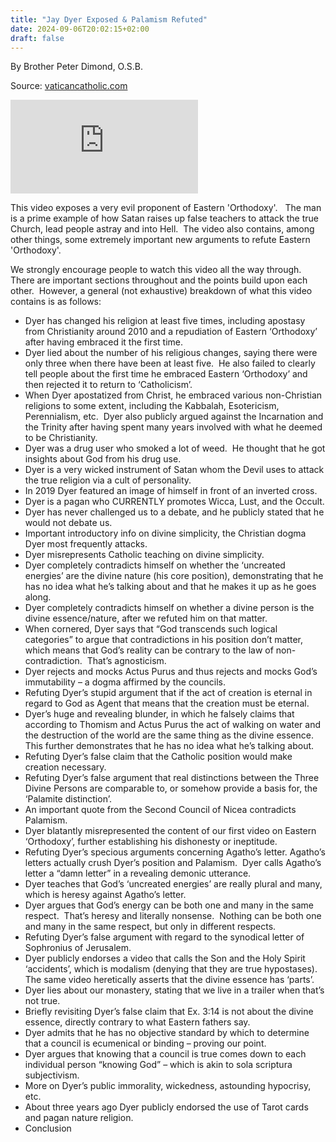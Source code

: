 ```yaml
---
title: "Jay Dyer Exposed & Palamism Refuted"
date: 2024-09-06T20:02:15+02:00
draft: false
---
```



By Brother Peter Dimond, O.S.B.

Source: [vaticancatholic.com](https://vaticancatholic.com/jay-dyer-palamism/)

<iframe src="https://www.youtube.com/embed/XRLOQUnw-FY?rel=0" frameborder="0" allow="accelerometer; autoplay; clipboard-write; encrypted-media; gyroscope; picture-in-picture" allowfullscreen></iframe>

<p>This video exposes a very evil proponent of Eastern 'Orthodoxy'.   The man is a prime example of how Satan raises up false teachers to attack the true Church, lead people astray and into Hell.  The video also contains, among other things, some extremely important new arguments to refute Eastern 'Orthodoxy'.</p>

<p>We strongly encourage people to watch this video all the way through.  There are important sections throughout and the points build upon each other.  However, a general (not exhaustive) breakdown of what this video contains is as follows:</p>

<ul>
 	<li>Dyer has changed his religion at least five times, including apostasy from Christianity around 2010 and a repudiation of Eastern ‘Orthodoxy’ after having embraced it the first time.</li>
 	<li>Dyer lied about the number of his religious changes, saying there were only three when there have been at least five.  He also failed to clearly tell people about the first time he embraced Eastern ‘Orthodoxy’ and then rejected it to return to ‘Catholicism’.</li>
 	<li>When Dyer apostatized from Christ, he embraced various non-Christian religions to some extent, including the Kabbalah, Esotericism, Perennialism, etc.  Dyer also publicly argued against the Incarnation and the Trinity after having spent many years involved with what he deemed to be Christianity.</li>
 	<li>Dyer was a drug user who smoked a lot of weed.  He thought that he got insights about God from his drug use.</li>
 	<li>Dyer is a very wicked instrument of Satan whom the Devil uses to attack the true religion via a cult of personality.</li>
 	<li>In 2019 Dyer featured an image of himself in front of an inverted cross.</li>
 	<li>Dyer is a pagan who CURRENTLY promotes Wicca, Lust, and the Occult.</li>
 	<li>Dyer has never challenged us to a debate, and he publicly stated that he would not debate us.</li>
 	<li>Important introductory info on divine simplicity, the Christian dogma Dyer most frequently attacks.</li>
 	<li>Dyer misrepresents Catholic teaching on divine simplicity.</li>
 	<li>Dyer completely contradicts himself on whether the ‘uncreated energies’ are the divine nature (his core position), demonstrating that he has no idea what he’s talking about and that he makes it up as he goes along.</li>
 	<li>Dyer completely contradicts himself on whether a divine person is the divine essence/nature, after we refuted him on that matter.</li>
 	<li>When cornered, Dyer says that “God transcends such logical categories” to argue that contradictions in his position don’t matter, which means that God’s reality can be contrary to the law of non-contradiction.  That’s agnosticism.</li>
 	<li>Dyer rejects and mocks Actus Purus and thus rejects and mocks God’s immutability – a dogma affirmed by the councils.</li>
 	<li>Refuting Dyer’s stupid argument that if the act of creation is eternal in regard to God as Agent that means that the creation must be eternal.</li>
 	<li>Dyer’s huge and revealing blunder, in which he falsely claims that according to Thomism and Actus Purus the act of walking on water and the destruction of the world are the same thing as the divine essence.  This further demonstrates that he has no idea what he’s talking about.</li>
 	<li>Refuting Dyer’s false claim that the Catholic position would make creation necessary.</li>
 	<li>Refuting Dyer’s false argument that real distinctions between the Three Divine Persons are comparable to, or somehow provide a basis for, the ‘Palamite distinction’.</li>
 	<li>An important quote from the Second Council of Nicea contradicts Palamism.</li>
 	<li>Dyer blatantly misrepresented the content of our first video on Eastern ‘Orthodoxy’, further establishing his dishonesty or ineptitude.</li>
 	<li>Refuting Dyer’s specious arguments concerning Agatho’s letter. Agatho’s letters actually crush Dyer’s position and Palamism.  Dyer calls Agatho’s letter a “damn letter” in a revealing demonic utterance.</li>
 	<li>Dyer teaches that God’s ‘uncreated energies’ are really plural and many, which is heresy against Agatho’s letter.</li>
 	<li>Dyer argues that God’s energy can be both one and many in the same respect.  That’s heresy and literally nonsense.  Nothing can be both one and many in the same respect, but only in different respects.</li>
 	<li>Refuting Dyer’s false argument with regard to the synodical letter of Sophronius of Jerusalem.</li>
 	<li>Dyer publicly endorses a video that calls the Son and the Holy Spirit ‘accidents’, which is modalism (denying that they are true hypostases). The same video heretically asserts that the divine essence has ‘parts’.</li>
 	<li>Dyer lies about our monastery, stating that we live in a trailer when that’s not true.</li>
 	<li>Briefly revisiting Dyer’s false claim that Ex. 3:14 is not about the divine essence, directly contrary to what Eastern fathers say.</li>
 	<li>Dyer admits that he has no objective standard by which to determine that a council is ecumenical or binding – proving our point.</li>
 	<li>Dyer argues that knowing that a council is true comes down to each individual person “knowing God” – which is akin to sola scriptura subjectivism.</li>
 	<li>More on Dyer’s public immorality, wickedness, astounding hypocrisy, etc.</li>
 	<li>About three years ago Dyer publicly endorsed the use of Tarot cards and pagan nature religion.</li>
 	<li>Conclusion</li>

